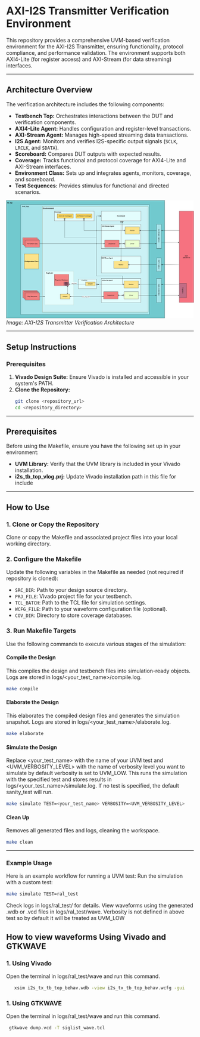 # AXI-I2S Transmitter Verification Environment

This repository provides a comprehensive UVM-based verification environment for the AXI-I2S Transmitter, ensuring functionality, protocol compliance, and performance validation. The environment supports both AXI4-Lite (for register access) and AXI-Stream (for data streaming) interfaces.

---

## **Architecture Overview**

The verification architecture includes the following components:
- **Testbench Top:** Orchestrates interactions between the DUT and verification components.
- **AXI4-Lite Agent:** Handles configuration and register-level transactions.
- **AXI-Stream Agent:** Manages high-speed streaming data transactions.
- **I2S Agent:** Monitors and verifies I2S-specific output signals (`SCLK`, `LRCLK`, and `SDATA`).
- **Scoreboard:** Compares DUT outputs with expected results.
- **Coverage:** Tracks functional and protocol coverage for AXI4-Lite and AXI-Stream interfaces.
- **Environment Class:** Sets up and integrates agents, monitors, coverage, and scoreboard.
- **Test Sequences:** Provides stimulus for functional and directed scenarios.

![Verification Architecture](resources/TCP-Test_bench_structure.png)  
*Image: AXI-I2S Transmitter Verification Architecture*

---

## **Setup Instructions**

### **Prerequisites**
1. **Vivado Design Suite:** Ensure Vivado is installed and accessible in your system's PATH.
2. **Clone the Repository:**  
   ```bash
   git clone <repository_url>
   cd <repository_directory>
---

## Prerequisites
Before using the Makefile, ensure you have the following set up in your environment:
- **UVM Library:** Verify that the UVM library is included in your Vivado installation.
- **i2s_tb_top_vlog.prj:** Update Vivado installation path in this file for include
---

## How to Use

### 1. **Clone or Copy the Repository**
   Clone or copy the Makefile and associated project files into your local working directory.

### 2. **Configure the Makefile**
   Update the following variables in the Makefile as needed (not required if repository is cloned):
   - `SRC_DIR`: Path to your design source directory.
   - `PRJ_FILE`: Vivado project file for your testbench.
   - `TCL_BATCH`: Path to the TCL file for simulation settings.
   - `WCFG_FILE`: Path to your waveform configuration file (optional).
   - `COV_DIR`: Directory to store coverage databases.
   
### 3. **Run Makefile Targets**
   Use the following commands to execute various stages of the simulation:

   #### Compile the Design
   This compiles the design and testbench files into simulation-ready objects. Logs are stored in logs/<your_test_name>/compile.log.
   ```bash
   make compile
```
   #### Elaborate the Design
   This elaborates the compiled design files and generates the simulation snapshot. Logs are stored in logs/<your_test_name>/elaborate.log.
   ```bash
   make elaborate
```
   #### Simulate the Design
   Replace <your_test_name> with the name of your UVM test and <UVM_VERBOSITY_LEVEL> with the name of verbosity level you want to simulate by default verbosity is set to UVM_LOW. This runs the simulation with the specified test and stores results 
   in logs/<your_test_name>/simulate.log.
   If no test is specified, the default sanity_test will run.
   ```bash
   make simulate TEST=<your_test_name> VERBOSITY=<UVM_VERBOSITY_LEVEL>
```
   #### Clean Up
   Removes all generated files and logs, cleaning the workspace.
   ```bash
   make clean
```
---
   ### Example Usage
   Here is an example workflow for running a UVM test:
   Run the simulation with a custom test:
   ```bash
   make simulate TEST=ral_test
```
   Check logs in logs/ral_test/ for details. View waveforms using the generated .wdb or .vcd files in logs/ral_test/wave.
   Verbosity is not defined in above test so by default it will be treated as UVM_LOW

## How to view waveforms Using Vivado and GTKWAVE
### 1. **Using Vivado**
   Open the terminal in logs/ral_test/wave and run this command.
   
 ```bash
    xsim i2s_tx_tb_top_behav.wdb -view i2s_tx_tb_top_behav.wcfg -gui
 ```

### 1. Using GTKWAVE
   Open the terminal in logs/ral_test/wave and run this command.
   
   ```bash
    gtkwave dump.vcd -T siglist_wave.tcl
   ```



